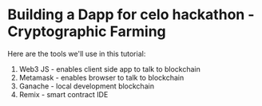 # Building a Dapp for celo hackathon - Cryptographic Farming

Here are the tools we'll use in this tutorial:
1. Web3 JS - enables client side app to talk to blockchain
2. Metamask - enables browser to talk to blockchain
3. Ganache - local development blockchain
4. Remix - smart contract IDE
